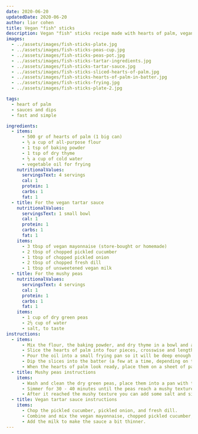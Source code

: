 ```yaml
---
date: 2020-06-20
updatedDate: 2020-06-20
author: lior cohen
title: Vegan "fish" sticks
description: Vegan "fish" sticks recipe made with hearts of palm, vegan tartar sauce, and mushy peas.
images:
  - ../assets/images/fish-sticks-plate.jpg
  - ../assets/images/fish-sticks-peas-cup.jpg
  - ../assets/images/fish-sticks-peas-pot.jpg
  - ../assets/images/fish-sticks-tartar-ingredients.jpg
  - ../assets/images/fish-sticks-tartar-sauce.jpg
  - ../assets/images/fish-sticks-sliced-hearts-of-palm.jpg
  - ../assets/images/fish-sticks-hearts-of-palm-in-batter.jpg
  - ../assets/images/fish-sticks-frying.jpg
  - ../assets/images/fish-sticks-plate-2.jpg

tags:
  - heart of palm
  - sauces and dips
  - fast and simple

ingredients:
  - items:
      - 500 gr of hearts of palm (1 big can)
      - ½ a cup of all-purpose flour
      - 1 tsp of baking powder
      - 1 tsp of dry thyme
      - ½ a cup of cold water
      - vegetable oil for frying
    nutritionalValues:
      servingsText: 4 servings
      cal: 1
      protein: 1
      carbs: 1
      fat: 1
  - title: For the vegan tartar sauce
    nutritionalValues:
      servingsText: 1 small bowl
      cal: 1
      protein: 1
      carbs: 1
      fat: 1
    items:
      - 3 tbsp of vegan mayonnaise (store-bought or homemade)
      - 2 tbsp of chopped pickled cucumber
      - 1 tbsp of chopped pickled onion
      - 2 tbsp of chopped fresh dill
      - 1 tbsp of unsweetened vegan milk
  - title: For the mushy peas
    nutritionalValues:
      servingsText: 4 servings
      cal: 1
      protein: 1
      carbs: 1
      fat: 1
    items:
      - 1 cup of dry green peas
      - 2½ cup of water
      - salt, to taste
instructions:
  - items:
      - Mix the flour, the baking powder, and dry thyme in a bowl and add the cold water, stir all together into a thick batter.
      - Slice the hearts of palm into four pieces, crosswise and lengthwise.
      - Pour the oil into a small frying pan so it will be deep enough to cover the slices you prepared, heat until it reaches a high temperature that is enough for frying, you can throw in a small amount of the batter inside, if it is bubbling you are ready to go.
      - Dip the slices into the batter (a few at a time, depending on the size of the pan) and then drop it in the oil, fry for about five minutes until you get a nice golden color.
      - When the hearts of palm look ready, place them on a sheet of paper towels.
  - title: Mushy peas instructions
    items:
      - Wash and clean the dry green peas, place them into a pan with the boiled water.
      - Simmer for 30 - 40 minutes until the peas reach a mushy texture, stir it every once in a while to make sure there is enough water, and it is not to dry, if it is, you can add more water.
      - After it reached the mushy texture you can add some salt and simmer for about three more minutes.
  - title: Vegan tartar sauce instructions
    items:
      - Chop the pickled cucumber, pickled onion, and fresh dill.
      - Combine and mix the vegan mayonnaise, chopped pickled cucumber, chopped pickled onion, chopped fresh dill till you get a smooth texture.
      - Add the milk to make the sauce a bit thinner.
---
```

